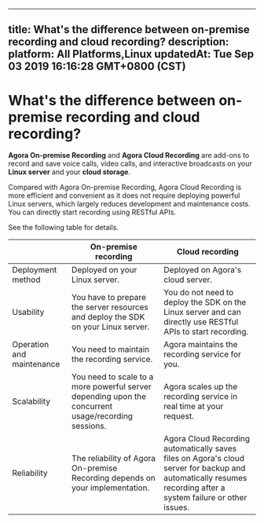 
---
title: What's the difference between on-premise recording and cloud recording?
description: 
platform: All Platforms,Linux
updatedAt: Tue Sep 03 2019 16:16:28 GMT+0800 (CST)
---
# What's the difference between on-premise recording and cloud recording?
**Agora On-premise Recording** and **Agora Cloud Recording** are add-ons to record and save voice calls, video calls, and interactive broadcasts on your **Linux server** and your **cloud storage**.

Compared with Agora On-premise Recording, Agora Cloud Recording is more efficient and convenient as it does not require deploying powerful Linux servers, which largely reduces development and maintenance costs. You can directly start recording using RESTful APIs.

See the following table for details.

|                           | On-premise recording                                         | Cloud recording                                              |
| ------------------------- | ------------------------------------------------------------ | ------------------------------------------------------------ |
| Deployment method         | Deployed on your Linux server.                  | Deployed on Agora's cloud server.                                      |
| Usability                 | You have to prepare the server resources and deploy the SDK on your Linux server.  | You do not need to deploy the SDK on the Linux server and can directly use RESTful APIs to start recording. |
| Operation and maintenance | You need to maintain the recording service.                     | Agora maintains the recording service for you.                           |
| Scalability               | You need to scale to a more powerful server depending upon the concurrent usage/recording sessions.      | Agora scales up the recording service in real time at your request.  |
| Reliability               | The reliability of Agora On-premise Recording depends on your implementation.          | Agora Cloud Recording automatically saves files on Agora's cloud server for backup and automatically resumes recording after a system failure or other issues. |
